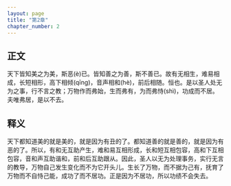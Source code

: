 ```yaml
---
layout: page
title: "第2章"
chapter_number: 2
---
```


## 正文
天下皆知美之为美，斯恶(è)已。皆知善之为善，斯不善已。故有无相生，难易相成，长短相形，高下相倾(qīng)，音声相和(hè)，前后相随。恒也。是以圣人处无为之事，行不言之教；万物作而弗始，生而弗有，为而弗恃(shì)，功成而不居。夫唯弗居，是以不去。

## 释义
天下都知道美的就是美的，就是因为有丑的了。都知道善的就是善的，就是因为有恶的了。所以，有和无互助产生，难和易互相形成，长和短互相包容，高和下互相包容，音和声互助谐和，前和后互助跟从。因此，圣人以无为处理事务，实行无言的教导，万物自己发生变化而不为它开头儿。生长了万物，而不据为己有，抚育了万物而不自恃己能，成功了而不居功。正是因为不居功，所以功绩不会失去。